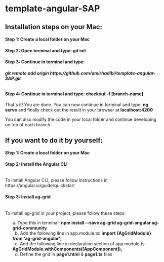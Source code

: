 # template-angular-SAP

<h2>Installation steps on your Mac:</h2>

<h4>Step 1: Create a local folder on your Mac</h4>

<h4>Step 2: Open terminal and type: <b>git init</b></h4>

<h4>Step 3: Continue in terminal and type:<h6><b>git remote add origin https://github.com/amirhadibi/template-angular-SAP.git</b></h6>

<h4>Step 4: Continue in terminal and type: <b>checkout -f [branch-name]</b></h4>

<p>That's it! You are done. You can now continue in terminal and type: <b>ng serve</b> and finally check out the result in your browser at <b>localhost:4200</b></p>

<p>You can also modify the code in your local folder and continue developing on top of each branch.</p>

<h2>If you want to do it by yourself:</h3>

<h4>Step 1: Create a local folder on your Mac</h4>

<h4>Step 2: Install the Angular CLI</h4><br>
To install Angular CLI, please follow instructions in https://angular.io/guide/quickstart

<h4>Step 3: Install ag-grid</h4><br>
To install ag-grid in your project, please follow these steps:<br><ol>
a. Type this in terminal: <b> npm install --save ag-grid ag-grid-angular ag-grid-community </b><br>&nbsp
b. Add the following line in app.module.ts: <b> import {AgGridModule} from 'ag-grid-angular'; </b><br>&nbsp
c. Add the following line in declaration section of app.module.ts: <b> AgGridModule.withComponents([AppComponent]),</b><br>&nbsp
d. Define the grid in <b>page1.html</b> & <b>page1.ts</b> files</ol>

